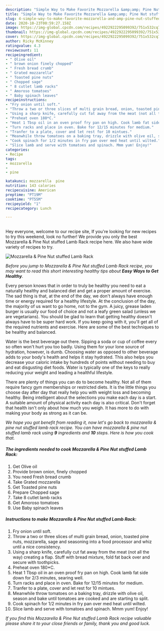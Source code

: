 ```yaml
---
description: "Simple Way to Make Favorite Mozzarella &amp;amp; Pine Nut stuffed Lamb Rack"
title: "Simple Way to Make Favorite Mozzarella &amp;amp; Pine Nut stuffed Lamb Rack"
slug: 4-simple-way-to-make-favorite-mozzarella-and-amp-pine-nut-stuffed-lamb-rack
date: 2020-10-23T00:59:27.158Z
image: https://img-global.cpcdn.com/recipes/4922922295099392/751x532cq70/mozzarella-pine-nut-stuffed-lamb-rack-recipe-main-photo.jpg
thumbnail: https://img-global.cpcdn.com/recipes/4922922295099392/751x532cq70/mozzarella-pine-nut-stuffed-lamb-rack-recipe-main-photo.jpg
cover: https://img-global.cpcdn.com/recipes/4922922295099392/751x532cq70/mozzarella-pine-nut-stuffed-lamb-rack-recipe-main-photo.jpg
author: Ricky McKinney
ratingvalue: 4.3
reviewcount: 11
recipeingredient:
- " Olive oil"
- " brown onion finely chopped"
- " Fresh bread crumb"
- " Grated mozzarella"
- " Toasted pine nuts"
- " Chopped sage"
- " 8 cutlet lamb racks"
- " Amoroso tomatoes"
- " Baby spinach leaves"
recipeinstructions:
- "Fry onion until soft."
- "Throw a two or three slices of multi grain bread, onion, toasted pine nuts, mozzarella, sage and seasoning into a food processor and whiz until a nice consistency."
- "Using a sharp knife, carefully cut fat away from the meat (not all the way) creating a flap. Stuff with bread mixture, fold fat back over and secure with toothpicks."
- "Preheat oven 180*C."
- "Heat 1 Tbsp oil in an oven proof fry pan on high. Cook lamb fat side down for 2/3 minutes, searing well."
- "Turn racks and place in oven. Bake for 12/15 minutes for medium."
- "Tranfer to a plate, cover and let rest for 10 mintues."
- "Meanwhile throw tomatoes on a baking tray, drizzle with olive oil, season and bake until tomatoes are cooked and are starting to split."
- "Cook spinach for 1/2 minutes in fry pan over med heat until wilted."
- "Slice lamb and serve with tomatoes and spinach. Mmm yum! Enjoy!"
categories:
- Recipe
tags:
- mozzarella
- 
- pine

katakunci: mozzarella  pine 
nutrition: 143 calories
recipecuisine: American
preptime: "PT19M"
cooktime: "PT55M"
recipeyield: "1"
recipecategory: Lunch

---
```

<br>
Hey everyone, welcome to our recipe site, If you're looking for new recipes to try this weekend, look no further! We provide you only the best Mozzarella &amp; Pine Nut stuffed Lamb Rack recipe here. We also have wide variety of recipes to try.
<br>


![Mozzarella &amp; Pine Nut stuffed Lamb Rack](https://img-global.cpcdn.com/recipes/4922922295099392/751x532cq70/mozzarella-pine-nut-stuffed-lamb-rack-recipe-main-photo.jpg)

<i>Before you jump to Mozzarella &amp; Pine Nut stuffed Lamb Rack recipe, you may want to read this short interesting healthy tips about <strong>Easy Ways to Get Healthy</strong>.</i>

Every person knows that in order to truly be healthy you need to eat a naturally healthy and balanced diet and get a proper amount of exercise. The sad thing is that, at the end of the day, we don't always have enough time or energy required for a healthy lifestyle. At the conclusion of the day, the majority of us want to go home, not to the gym. A juicy, grease laden burger is usually our food of choice and not a leafy green salad (unless we are vegetarians). You should be glad to learn that getting healthy doesn't always have to be super hard work. If you keep going with it, you'll get all of the required nutrients and exercise. Here are some of the best techniques to be healthy and balanced.

Water is the best beverage out there. Sipping a soda or cup of coffee every so often won't hurt you too badly. Using them for your lone source of hydration, however, is dumb. Choosing water as opposed to other beverage adds to your body's health and helps it stay hydrated. This also helps you decrease your caloric intake by hundreds of points without needing to buy and eat disgusting diet foods. Water is typically one of the keys to really reducing your weight and leading a healthful lifestyle.

There are plenty of things you can do to become healthy. Not all of them require fancy gym memberships or restricted diets. It is the little things you choose day after day that really help you with weight loss and becoming healthy. Being intelligent about the selections you make each day is a start. A suitable amount of physical activity each day is also critical. Don't forget that health isn't only about how much you weigh. It has more to do with making your body as strong as it can be. 


<i>We hope you got benefit from reading it, now let's go back to mozzarella &amp; pine nut stuffed lamb rack recipe. You can have mozzarella &amp; pine nut stuffed lamb rack using <strong>9</strong> ingredients and <strong>10</strong> steps. Here is how you cook that.
</i>

##### The ingredients needed to cook Mozzarella &amp; Pine Nut stuffed Lamb Rack:

1. Get  Olive oil
1. Provide  brown onion, finely chopped
1. You need  Fresh bread crumb
1. Take  Grated mozzarella
1. Get  Toasted pine nuts
1. Prepare  Chopped sage
1. Take  8 cutlet lamb racks
1. Get  Amoroso tomatoes
1. Use  Baby spinach leaves


##### Instructions to make Mozzarella &amp; Pine Nut stuffed Lamb Rack:

1. Fry onion until soft.
1. Throw a two or three slices of multi grain bread, onion, toasted pine nuts, mozzarella, sage and seasoning into a food processor and whiz until a nice consistency.
1. Using a sharp knife, carefully cut fat away from the meat (not all the way) creating a flap. Stuff with bread mixture, fold fat back over and secure with toothpicks.
1. Preheat oven 180*C.
1. Heat 1 Tbsp oil in an oven proof fry pan on high. Cook lamb fat side down for 2/3 minutes, searing well.
1. Turn racks and place in oven. Bake for 12/15 minutes for medium.
1. Tranfer to a plate, cover and let rest for 10 mintues.
1. Meanwhile throw tomatoes on a baking tray, drizzle with olive oil, season and bake until tomatoes are cooked and are starting to split.
1. Cook spinach for 1/2 minutes in fry pan over med heat until wilted.
1. Slice lamb and serve with tomatoes and spinach. Mmm yum! Enjoy!


<i>If you find this Mozzarella &amp; Pine Nut stuffed Lamb Rack recipe valuable please share it to your close friends or family, thank you and good luck.</i>
